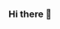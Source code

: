 ### Hi there 👋

<!--
**uber-two/uber-two** is a ✨ _special_ ✨ repository because its `README.md` (this file) appears on your GitHub profile.

Here are some ideas to get you started:

- 🔭 I’m mostly working on refining my analytics and presentation skills. 
- 👯 I’m looking to collaborate on social impact projects in the education or mental health space. 
- 📫 How to reach me: solaceakello@gmail.com
- 😄 Pronouns: She/Her
- ⚡ Fun fact: I am delusional about my future.  
-->

